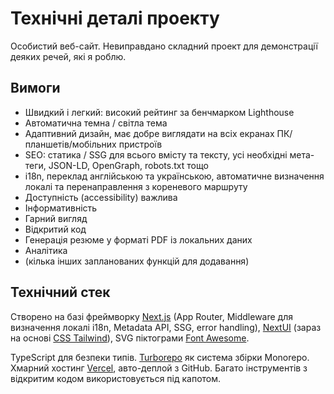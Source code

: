 # Технічні деталі проекту

Особистий веб-сайт. Невиправдано складний проект для демонстрації деяких речей, які я роблю.

## Вимоги

- Швидкий і легкий: високий рейтинг за бенчмарком Lighthouse
- Автоматична темна / світла тема
- Адаптивний дизайн, має добре виглядати на всіх екранах ПК/планшетів/мобільних пристроїв
- SEO: статика / SSG для всього вмісту та тексту, усі необхідні мета-теги, JSON-LD, OpenGraph, robots.txt тощо
- i18n, переклад англійською та українською, автоматичне визначення локалі та перенаправлення з кореневого маршруту
- Доступність (accessibility) важлива
- Інформативність
- Гарний вигляд
- Відкритий код
- Генерація резюме у форматі PDF із локальних даних
- Аналітика
- (кілька інших запланованих функцій для додавання)

## Технічний стек

Створено на базі фреймворку [Next.js](https://nextjs.org/) (App Router, Middleware для визначення локалі i18n, Metadata API, SSG, error handling), [NextUI](https://nextui.org/) (зараз на основі [CSS Tailwind](https://tailwindcss.com/)), SVG піктограми [Font Awesome](https://fontawesome.com/).

TypeScript для безпеки типів.
[Turborepo](https://turbo.build/repo) як система збірки Monorepo.
Хмарний хостинг [Vercel](https://vercel.com/), авто-деплой з GitHub.
Багато інструментів з відкритим кодом використовується під капотом.
